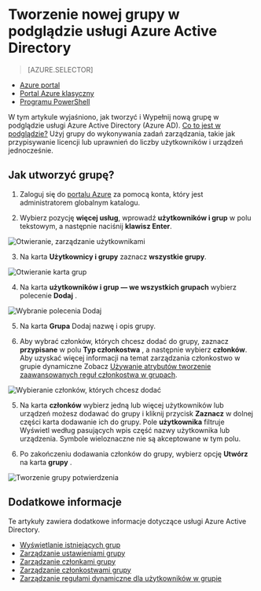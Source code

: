 <properties
    pageTitle="Tworzenie nowej grupy w podglądzie usługi Azure Active Directory | Microsoft Azure"
    description="Jak utworzyć grupę w usługi Azure Active Directory i dodać do grupy użytkowników (członków)"
    services="active-directory"
    documentationCenter=""
    authors="curtand"
    manager="femila"
    editor=""/>

<tags
    ms.service="active-directory"
    ms.workload="identity"
    ms.tgt_pltfrm="na"
    ms.devlang="na"
    ms.topic="article"
    ms.date="10/17/2016"
    ms.author="curtand"/>


# <a name="create-a-new-group-in-azure-active-directory-preview"></a>Tworzenie nowej grupy w podglądzie usługi Azure Active Directory

> [AZURE.SELECTOR]
- [Azure portal](active-directory-groups-create-azure-portal.md)
- [Portal Azure klasyczny](active-directory-accessmanagement-manage-groups.md)
- [Programu PowerShell](active-directory-accessmanagement-groups-settings-v2-cmdlets.md)

W tym artykule wyjaśniono, jak tworzyć i Wypełnij nową grupę w podglądzie usługi Azure Active Directory (Azure AD). [Co to jest w podglądzie?](active-directory-preview-explainer.md) Użyj grupy do wykonywania zadań zarządzania, takie jak przypisywanie licencji lub uprawnień do liczby użytkowników i urządzeń jednocześnie.

## <a name="how-do-i-create-a-group"></a>Jak utworzyć grupę?

1. Zaloguj się do [portalu Azure](https://portal.azure.com) za pomocą konta, który jest administratorem globalnym katalogu.

2. Wybierz pozycję **więcej usług**, wprowadź **użytkowników i grup** w polu tekstowym, a następnie naciśnij **klawisz Enter**.

  ![Otwieranie, zarządzanie użytkownikami](./media/active-directory-groups-create-azure-portal/search-user-management.png)

3. Na karta **Użytkownicy i grupy** zaznacz **wszystkie grupy**.

  ![Otwieranie karta grup](./media/active-directory-groups-create-azure-portal/view-groups-blade.png)

4. Na karta **użytkowników i grup — we wszystkich grupach** wybierz polecenie **Dodaj** .

  ![Wybranie polecenia Dodaj](./media/active-directory-groups-create-azure-portal/add-group-command.png)

5. Na karta **Grupa** Dodaj nazwę i opis grupy.

6. Aby wybrać członków, których chcesz dodać do grupy, zaznacz **przypisane** w polu **Typ członkostwa** , a następnie wybierz **członków**. Aby uzyskać więcej informacji na temat zarządzania członkostwo w grupie dynamiczne Zobacz [Używanie atrybutów tworzenie zaawansowanych reguł członkostwa w grupach](active-directory-groups-dynamic-membership-azure-portal.md).

  ![Wybieranie członków, których chcesz dodać](./media/active-directory-groups-create-azure-portal/select-members.png)

5. Na karta **członków** wybierz jedną lub więcej użytkowników lub urządzeń możesz dodawać do grupy i kliknij przycisk **Zaznacz** w dolnej części karta dodawanie ich do grupy. Pole **użytkownika** filtruje Wyświetl według pasujących wpis część nazwy użytkownika lub urządzenia. Symbole wieloznaczne nie są akceptowane w tym polu.

6. Po zakończeniu dodawania członków do grupy, wybierz opcję **Utwórz** na karta **grupy** .    

  ![Tworzenie grupy potwierdzenia](./media/active-directory-groups-create-azure-portal/create-group-confirmation.png)




## <a name="additional-information"></a>Dodatkowe informacje

Te artykuły zawiera dodatkowe informacje dotyczące usługi Azure Active Directory.

* [Wyświetlanie istniejących grup](active-directory-groups-view-azure-portal.md)
* [Zarządzanie ustawieniami grupy](active-directory-groups-settings-azure-portal.md)
* [Zarządzanie członkami grupy](active-directory-groups-members-azure-portal.md)
* [Zarządzanie członkostwami grupy](active-directory-groups-membership-azure-portal.md)
* [Zarządzanie regułami dynamiczne dla użytkowników w grupie](active-directory-groups-dynamic-membership-azure-portal.md)
